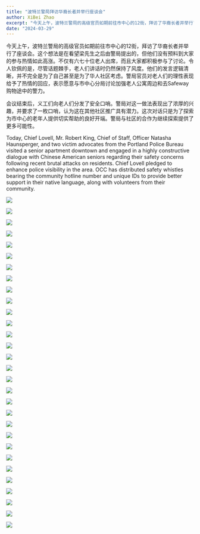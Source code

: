 ```yaml
---
title: "波特兰警局拜访华裔长者并举行座谈会"
author: XiBei Zhao
excerpt: "今天上午，波特兰警局的高级官员如期前往市中心的12街，拜访了华裔长者并举行了座谈会。这个想法是在看望梁先生之后由警局提出的，但他们没有预料到大家的参与热情如此高涨。不仅有六七十位老人出席，而且大家都积极参与了讨论。令人钦佩的是，尽管话题棘手，老人们讲话时仍然保持了风度。他们的发言逻辑清晰，并不完全是为了自己甚至是为了华人社区考虑。警局官员对老人们的理性表现给予了热情的回应，表示愿意与市中心分局讨论加强老人公寓周边和去Safeway购物途中的警力。"
date: "2024-03-29"
---
```


今天上午，波特兰警局的高级官员如期前往市中心的12街，拜访了华裔长者并举行了座谈会。这个想法是在看望梁先生之后由警局提出的，但他们没有预料到大家的参与热情如此高涨。不仅有六七十位老人出席，而且大家都积极参与了讨论。令人钦佩的是，尽管话题棘手，老人们讲话时仍然保持了风度。他们的发言逻辑清晰，并不完全是为了自己甚至是为了华人社区考虑。警局官员对老人们的理性表现给予了热情的回应，表示愿意与市中心分局讨论加强老人公寓周边和去Safeway购物途中的警力。

会议结束后，义工们向老人们分发了安全口哨。警局对这一做法表现出了浓厚的兴趣，并要求了一枚口哨，认为这在其他社区推广具有潜力。这次对话只是为了探索为市中心的老年人提供切实帮助的良好开端。警局与社区的合作为继续探索提供了更多可能性。

Today, Chief Lovell, Mr. Robert King, Chief of Staff, Officer Natasha Haunsperger, and two victim advocates from the Portland Police Bureau visited a senior apartment downtown and engaged in a highly constructive dialogue with Chinese American seniors regarding their safety concerns following recent brutal attacks on residents. Chief Lovell pledged to enhance police visibility in the area. OCC has distributed safety whistles bearing the community hotline number and unique IDs to provide better support in their native language, along with volunteers from their community.

![](https://res.cloudinary.com/dhngj18do/image/upload/f_auto,q_auto/v1/images/434305756_406735751991513_5253124718991024070_n)

![](https://res.cloudinary.com/dhngj18do/image/upload/f_auto,q_auto/v1/images/434293740_406735791991509_2555637935423017276_n)

![](https://res.cloudinary.com/dhngj18do/image/upload/f_auto,q_auto/v1/images/434318861_406735371991551_8643209261945204561_n)

![](https://res.cloudinary.com/dhngj18do/image/upload/f_auto,q_auto/v1/images/434321321_406735598658195_4036485840695478247_n)

![](https://res.cloudinary.com/dhngj18do/image/upload/f_auto,q_auto/v1/images/434298735_406736215324800_3893448895264213521_n)

![](https://res.cloudinary.com/dhngj18do/image/upload/f_auto,q_auto/v1/images/433357139_406735471991541_5699118268370945376_n)

![](https://res.cloudinary.com/dhngj18do/image/upload/f_auto,q_auto/v1/images/434303201_406735828658172_7891482513994452375_n)

![](https://res.cloudinary.com/dhngj18do/image/upload/f_auto,q_auto/v1/images/434289339_406735498658205_510940647156617708_n)

![](https://res.cloudinary.com/dhngj18do/image/upload/f_auto,q_auto/v1/images/433249033_406736341991454_2906215858246743880_n)

![](https://res.cloudinary.com/dhngj18do/image/upload/f_auto,q_auto/v1/images/434295738_406735401991548_8247781555509018144_n)

![](https://res.cloudinary.com/dhngj18do/image/upload/f_auto,q_auto/v1/images/434295903_406735628658192_6760157084213492564_n)

![](https://res.cloudinary.com/dhngj18do/image/upload/f_auto,q_auto/v1/images/434289251_406735345324887_610463216400161593_n)

![](https://res.cloudinary.com/dhngj18do/image/upload/f_auto,q_auto/v1/images/434303249_406735501991538_6894116735079003565_n)

![](https://res.cloudinary.com/dhngj18do/image/upload/f_auto,q_auto/v1/images/434304220_406735601991528_8694230359084977038_n)

![](https://res.cloudinary.com/dhngj18do/image/upload/f_auto,q_auto/v1/images/434308484_406735548658200_6000371129660463909_n)

![](https://res.cloudinary.com/dhngj18do/image/upload/f_auto,q_auto/v1/images/434294233_406735715324850_2942886998676397380_n)

![](https://res.cloudinary.com/dhngj18do/image/upload/f_auto,q_auto/v1/images/434293744_406735841991504_2915147728953512478_n)

![](https://res.cloudinary.com/dhngj18do/image/upload/f_auto,q_auto/v1/images/434295433_406735881991500_2978458017776608392_n)

![](https://res.cloudinary.com/dhngj18do/image/upload/f_auto,q_auto/v1/images/434295482_406735995324822_7934208704185240004_n)

![](https://res.cloudinary.com/dhngj18do/image/upload/f_auto,q_auto/v1/images/433242366_406736011991487_1821383704771528922_n)

![](https://res.cloudinary.com/dhngj18do/image/upload/f_auto,q_auto/v1/images/433235697_406736035324818_4356256528674189320_n)

![](https://res.cloudinary.com/dhngj18do/image/upload/f_auto,q_auto/v1/images/434305752_406736118658143_8592037063747864557_n)

![](https://res.cloudinary.com/dhngj18do/image/upload/f_auto,q_auto/v1/images/434303127_406736101991478_6763016622045893870_n)

![](https://res.cloudinary.com/dhngj18do/image/upload/f_auto,q_auto/v1/images/434292753_406735931991495_9167151883989321255_n)

![](https://res.cloudinary.com/dhngj18do/image/upload/f_auto,q_auto/v1/images/433241411_406736155324806_3232537027008769892_n)

![](https://res.cloudinary.com/dhngj18do/image/upload/f_auto,q_auto/v1/images/434311620_406736231991465_6082492072387299412_n)

![](https://res.cloudinary.com/dhngj18do/image/upload/f_auto,q_auto/v1/images/434317654_406736261991462_7067553987266899380_n)

![](https://res.cloudinary.com/dhngj18do/image/upload/f_auto,q_auto/v1/images/433245794_406736365324785_8495243903517806073_n)

![](https://res.cloudinary.com/dhngj18do/image/upload/f_auto,q_auto/v1/images/434295377_406736378658117_3758650892277031249_n)

![](https://res.cloudinary.com/dhngj18do/image/upload/f_auto,q_auto/v1/images/434295738_406736441991444_6869204658634643459_n)
